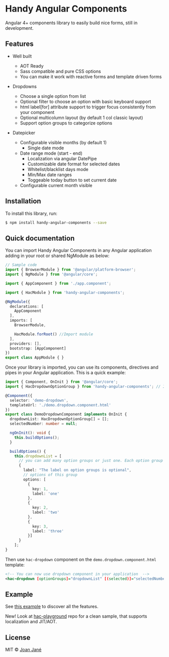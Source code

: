 # Handy Angular Components

Angular 4+ components library to easily build nice forms, still in development.

## Features

* Well built
  - AOT Ready
  - Sass compatible and pure CSS options 
  - You can make it work with reactive forms and template driven forms

* Dropdowns
  - Choose a single option from list
  - Optional filter to choose an option with basic keyboard support
  - html label[for] attribute support to trigger focus consistently from your component
  - Optional multicolumn layout (by default 1 col classic layout)
  - Support option groups to categorize options

* Datepicker
  - Configurable visible months (by default 1)
	- Single date mode
  - Date range mode (start - end)
	- Localization via angular DatePipe
	- Customizable date format for selected dates
	- Whitelist/blacklist days mode
	- Min/Max date ranges
	- Toggeable today button to set current date
  - Configurable current month visible
  

## Installation

To install this library, run:

```bash
$ npm install handy-angular-components --save
```

## Quick documentation

You can import Handy Angular Components in any Angular application adding in your root or shared NgModule as below:

```typescript
// Sample code
import { BrowserModule } from '@angular/platform-browser';
import { NgModule } from '@angular/core';

import { AppComponent } from './app.component';

import { HacModule } from 'handy-angular-components';

@NgModule({
  declarations: [
    AppComponent
  ],
  imports: [
    BrowserModule,

    HacModule.forRoot() //Import module
  ],
  providers: [],
  bootstrap: [AppComponent]
})
export class AppModule { }
```

Once your library is imported, you can use its components, directives and pipes in your Angular application. This is a quick example:

```typescript
import { Component, OnInit } from '@angular/core';
import { HacDropdownOptionGroup } from 'handy-angular-components'; // Import this type to type your code

@Component({
  selector: 'demo-dropdown',
  templateUrl: './demo.dropdown.component.html'
})
export class DemoDropdownComponent implements OnInit {
  dropdownList: HacDropdownOptionGroup[] = [];
  selectedNumber: number = null;

  ngOnInit(): void {
    this.buildOptions();
  }

  buildOptions() {
    this.dropdownList = [
      // you can add many option groups or just one. Each option group can have a label
      {
        label: "The label on option groups is optional",
        // options of this group
        options: [
          {
            key: 1,
            label: 'one'
          },
          {
            key: 2,
            label: 'two'
          },
          {
            key: 3,
            label: 'three'
          }]
      }
    ];
}

```

Then use `hac-dropdown` component on the `demo.dropdown.component.html` template:

```xml
<!-- You can now use dropdown component in your application  -->
<hac-dropdown [optionGroups]="dropdownList" [(selected)]="selectedNumber" [allowEmpty]="true" [filtrable]="true" placeholder="Test placeholder"></hac-dropdown>
```

## Example

See [this example](https://github.com/joanjane/handy-angular-components/tree/master/example) to discover all the features.

New! Look at [hac-playground](https://github.com/joanjane/hac-playground) repo for a clean sample, that supports localization and JIT/AOT.


## License

MIT © [Joan Jané](mailto:jjaneballester@gmail.com)
